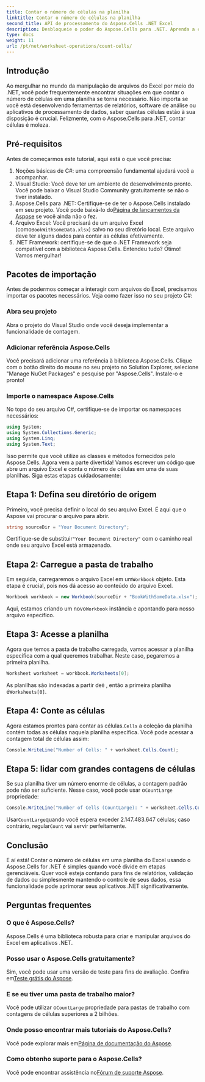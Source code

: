 ```yaml
---
title: Contar o número de células na planilha
linktitle: Contar o número de células na planilha
second_title: API de processamento do Aspose.Cells .NET Excel
description: Desbloqueie o poder do Aspose.Cells para .NET. Aprenda a contar células em uma planilha do Excel com este guia passo a passo.
type: docs
weight: 11
url: /pt/net/worksheet-operations/count-cells/
---
```

## Introdução
Ao mergulhar no mundo da manipulação de arquivos do Excel por meio do .NET, você pode frequentemente encontrar situações em que contar o número de células em uma planilha se torna necessário. Não importa se você está desenvolvendo ferramentas de relatórios, software de análise ou aplicativos de processamento de dados, saber quantas células estão à sua disposição é crucial. Felizmente, com o Aspose.Cells para .NET, contar células é moleza.
## Pré-requisitos
Antes de começarmos este tutorial, aqui está o que você precisa:
1. Noções básicas de C#: uma compreensão fundamental ajudará você a acompanhar.
2. Visual Studio: Você deve ter um ambiente de desenvolvimento pronto. Você pode baixar o Visual Studio Community gratuitamente se não o tiver instalado.
3.  Aspose.Cells para .NET: Certifique-se de ter o Aspose.Cells instalado em seu projeto. Você pode baixá-lo do[Página de lançamentos da Aspose](https://releases.aspose.com/cells/net/) se você ainda não o fez.
4.  Arquivo Excel: Você precisará de um arquivo Excel (como`BookWithSomeData.xlsx`) salvo no seu diretório local. Este arquivo deve ter alguns dados para contar as células efetivamente.
5. .NET Framework: certifique-se de que o .NET Framework seja compatível com a biblioteca Aspose.Cells.
Entendeu tudo? Ótimo! Vamos mergulhar!
## Pacotes de importação
Antes de podermos começar a interagir com arquivos do Excel, precisamos importar os pacotes necessários. Veja como fazer isso no seu projeto C#:
### Abra seu projeto
Abra o projeto do Visual Studio onde você deseja implementar a funcionalidade de contagem. 
### Adicionar referência Aspose.Cells
Você precisará adicionar uma referência à biblioteca Aspose.Cells. Clique com o botão direito do mouse no seu projeto no Solution Explorer, selecione "Manage NuGet Packages" e pesquise por "Aspose.Cells". Instale-o e pronto!
### Importe o namespace Aspose.Cells
No topo do seu arquivo C#, certifique-se de importar os namespaces necessários:
```csharp
using System;
using System.Collections.Generic;
using System.Linq;
using System.Text;
```
Isso permite que você utilize as classes e métodos fornecidos pelo Aspose.Cells.
Agora vem a parte divertida! Vamos escrever um código que abre um arquivo Excel e conta o número de células em uma de suas planilhas. Siga estas etapas cuidadosamente:
## Etapa 1: Defina seu diretório de origem
Primeiro, você precisa definir o local do seu arquivo Excel. É aqui que o Aspose vai procurar o arquivo para abrir.
```csharp
string sourceDir = "Your Document Directory";
```
 Certifique-se de substituir`"Your Document Directory"` com o caminho real onde seu arquivo Excel está armazenado.
## Etapa 2: Carregue a pasta de trabalho
 Em seguida, carregaremos o arquivo Excel em um`Workbook` objeto. Esta etapa é crucial, pois nos dá acesso ao conteúdo do arquivo Excel.
```csharp
Workbook workbook = new Workbook(sourceDir + "BookWithSomeData.xlsx");
```
 Aqui, estamos criando um novo`Workbook` instância e apontando para nosso arquivo específico.
## Etapa 3: Acesse a planilha
Agora que temos a pasta de trabalho carregada, vamos acessar a planilha específica com a qual queremos trabalhar. Neste caso, pegaremos a primeira planilha.
```csharp
Worksheet worksheet = workbook.Worksheets[0];
```
 As planilhas são indexadas a partir de`0` , então a primeira planilha é`Worksheets[0]`.
## Etapa 4: Conte as células
 Agora estamos prontos para contar as células.`Cells` a coleção da planilha contém todas as células naquela planilha específica. Você pode acessar a contagem total de células assim:
```csharp
Console.WriteLine("Number of Cells: " + worksheet.Cells.Count);
```
## Etapa 5: lidar com grandes contagens de células
 Se sua planilha tiver um número enorme de células, a contagem padrão pode não ser suficiente. Nesse caso, você pode usar o`CountLarge` propriedade:
```csharp
Console.WriteLine("Number of Cells (CountLarge): " + worksheet.Cells.CountLarge);
```
 Usar`CountLarge`quando você espera exceder 2.147.483.647 células; caso contrário, regular`Count` vai servir perfeitamente.
## Conclusão
E aí está! Contar o número de células em uma planilha do Excel usando o Aspose.Cells for .NET é simples quando você divide em etapas gerenciáveis. Quer você esteja contando para fins de relatórios, validação de dados ou simplesmente mantendo o controle de seus dados, essa funcionalidade pode aprimorar seus aplicativos .NET significativamente.
## Perguntas frequentes
### O que é Aspose.Cells?
Aspose.Cells é uma biblioteca robusta para criar e manipular arquivos do Excel em aplicativos .NET.
### Posso usar o Aspose.Cells gratuitamente?
 Sim, você pode usar uma versão de teste para fins de avaliação. Confira em[Teste grátis do Aspose](https://releases.aspose.com/).
### E se eu tiver uma pasta de trabalho maior?
 Você pode utilizar o`CountLarge` propriedade para pastas de trabalho com contagens de células superiores a 2 bilhões.
### Onde posso encontrar mais tutoriais do Aspose.Cells?
 Você pode explorar mais em[Página de documentação do Aspose](https://reference.aspose.com/cells/net/).
### Como obtenho suporte para o Aspose.Cells?
 Você pode encontrar assistência no[Fórum de suporte Aspose](https://forum.aspose.com/c/cells/9).
